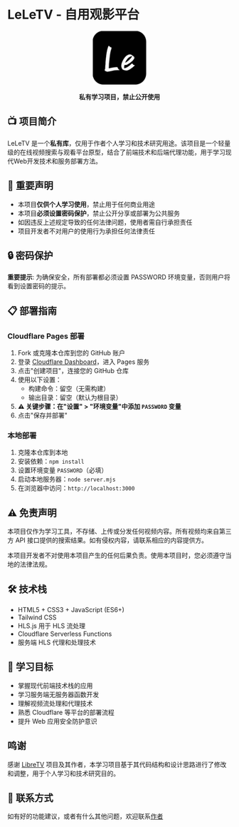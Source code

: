 # LeLeTV - 自用观影平台
<div align="center">
  <img src="image/logo.png" alt="LeLeTV Logo" width="120">
  <br>
  <p><strong>私有学习项目，禁止公开使用</strong></p>
</div>

## 📺 项目简介

LeLeTV 是一个**私有库**，仅用于作者个人学习和技术研究用途。该项目是一个轻量级的在线视频搜索与观看平台原型，结合了前端技术和后端代理功能，用于学习现代Web开发技术和服务部署方法。

## 🚨 重要声明

- 本项目**仅供个人学习使用**，禁止用于任何商业用途
- 本项目**必须设置密码保护**，禁止公开分享或部署为公共服务
- 如因违反上述规定导致的任何法律问题，使用者需自行承担责任
- 项目开发者不对用户的使用行为承担任何法律责任

## 🔒 密码保护

**重要提示**: 为确保安全，所有部署都必须设置 PASSWORD 环境变量，否则用户将看到设置密码的提示。

## 📋 部署指南

### Cloudflare Pages 部署

1. Fork 或克隆本仓库到您的 GitHub 账户
2. 登录 [Cloudflare Dashboard](https://dash.cloudflare.com/)，进入 Pages 服务
3. 点击"创建项目"，连接您的 GitHub 仓库
4. 使用以下设置：
   - 构建命令：留空（无需构建）
   - 输出目录：留空（默认为根目录）
5. **⚠️ 关键步骤：在"设置" > "环境变量"中添加 `PASSWORD` 变量**
6. 点击"保存并部署"

### 本地部署

1. 克隆本仓库到本地
2. 安装依赖：`npm install`
3. 设置环境变量 `PASSWORD`（必填）
4. 启动本地服务器：`node server.mjs`
5. 在浏览器中访问：`http://localhost:3000`

## ⚠️ 免责声明

本项目仅作为学习工具，不存储、上传或分发任何视频内容。所有视频均来自第三方 API 接口提供的搜索结果。如有侵权内容，请联系相应的内容提供方。

本项目开发者不对使用本项目产生的任何后果负责。使用本项目时，您必须遵守当地的法律法规。

## 🛠️ 技术栈

- HTML5 + CSS3 + JavaScript (ES6+)
- Tailwind CSS
- HLS.js 用于 HLS 流处理
- Cloudflare Serverless Functions
- 服务端 HLS 代理和处理技术

## 📝 学习目标

- 掌握现代前端技术栈的应用
- 学习服务端无服务器函数开发
- 理解视频流处理和代理技术
- 熟悉 Cloudflare 等平台的部署流程
- 提升 Web 应用安全防护意识

## 鸣谢

感谢 [LibreTV](https://github.com/LibreSpark/LibreTV) 项目及其作者，本学习项目基于其代码结构和设计思路进行了修改和调整，用于个人学习和技术研究目的。

## 📧 联系方式

如有好的功能建议，或者有什么其他问题，欢迎联系[作者](mailto:jiunian929@gmail.com)
